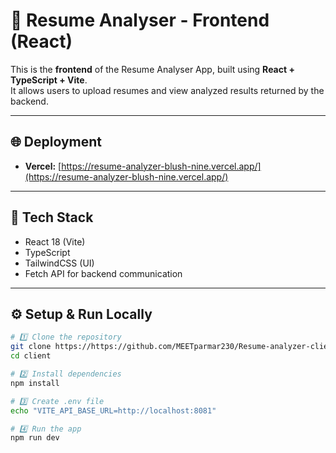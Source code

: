 # 🎨 Resume Analyser - Frontend (React)

This is the **frontend** of the Resume Analyser App, built using **React + TypeScript + Vite**.  
It allows users to upload resumes and view analyzed results returned by the backend.

---

## 🌐 Deployment
- **Vercel:** [https://resume-analyzer-blush-nine.vercel.app/](https://resume-analyzer-blush-nine.vercel.app/)

---

## 🚀 Tech Stack
- React 18 (Vite)
- TypeScript
- TailwindCSS (UI)
- Fetch API for backend communication

---

## ⚙️ Setup & Run Locally

```bash
# 1️⃣ Clone the repository
git clone https://https://github.com/MEETparmar230/Resume-analyzer-client
cd client

# 2️⃣ Install dependencies
npm install

# 3️⃣ Create .env file
echo "VITE_API_BASE_URL=http://localhost:8081"

# 4️⃣ Run the app
npm run dev

